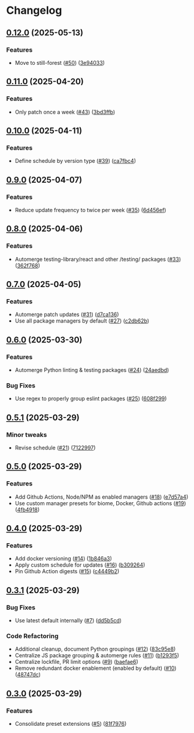 # Changelog

## [0.12.0](https://github.com/still-forest/renovate-config/compare/v0.11.0...v0.12.0) (2025-05-13)


### Features

* Move to still-forest ([#50](https://github.com/still-forest/renovate-config/issues/50)) ([3e94033](https://github.com/still-forest/renovate-config/commit/3e940336dd95e68a67d7e43f2bf705ff1e675685))

## [0.11.0](https://github.com/still-forest/renovate-config/compare/v0.10.0...v0.11.0) (2025-04-20)

### Features

- Only patch once a week ([#43](https://github.com/still-forest/renovate-config/issues/43)) ([3bd3ffb](https://github.com/still-forest/renovate-config/commit/3bd3ffb25ee90515dfa8b6b7a7d9e0a113dc11aa))

## [0.10.0](https://github.com/still-forest/renovate-config/compare/v0.9.0...v0.10.0) (2025-04-11)

### Features

- Define schedule by version type ([#39](https://github.com/still-forest/renovate-config/issues/39)) ([ca7fbc4](https://github.com/still-forest/renovate-config/commit/ca7fbc4262fd40441c3016b8d71de183bd929ae4))

## [0.9.0](https://github.com/still-forest/renovate-config/compare/v0.8.0...v0.9.0) (2025-04-07)

### Features

- Reduce update frequency to twice per week ([#35](https://github.com/still-forest/renovate-config/issues/35)) ([6d456ef](https://github.com/still-forest/renovate-config/commit/6d456efad8e74268c0b20fc506e541e705c4d105))

## [0.8.0](https://github.com/still-forest/renovate-config/compare/v0.7.0...v0.8.0) (2025-04-06)

### Features

- Automerge testing-library/react and other /testing/ packages ([#33](https://github.com/still-forest/renovate-config/issues/33)) ([362f768](https://github.com/still-forest/renovate-config/commit/362f768144a99e57389dd2ffd5ca5a1f4883da02))

## [0.7.0](https://github.com/still-forest/renovate-config/compare/v0.6.0...v0.7.0) (2025-04-05)

### Features

- Automerge patch updates ([#31](https://github.com/still-forest/renovate-config/issues/31)) ([d7ca136](https://github.com/still-forest/renovate-config/commit/d7ca136d7ccc5838edc1a4b2b8cce3d77547c5fb))
- Use all package managers by default ([#27](https://github.com/still-forest/renovate-config/issues/27)) ([c2db62b](https://github.com/still-forest/renovate-config/commit/c2db62b08abcde21ec713ddd01f3895e0ab0d4b9))

## [0.6.0](https://github.com/still-forest/renovate-config/compare/v0.5.1...v0.6.0) (2025-03-30)

### Features

- Automerge Python linting & testing packages ([#24](https://github.com/still-forest/renovate-config/issues/24)) ([24aedbd](https://github.com/still-forest/renovate-config/commit/24aedbddfc4a18b202e50f6fa8ac6a26c47d928e))

### Bug Fixes

- Use regex to properly group eslint packages ([#25](https://github.com/still-forest/renovate-config/issues/25)) ([608f299](https://github.com/still-forest/renovate-config/commit/608f299054ee63af7f4b5cc4f15fbc74a1726161))

## [0.5.1](https://github.com/still-forest/renovate-config/compare/v0.5.0...v0.5.1) (2025-03-29)

### Minor tweaks

- Revise schedule ([#21](https://github.com/still-forest/renovate-config/issues/21)) ([7122997](https://github.com/still-forest/renovate-config/commit/71229975a711cc1ee057a67ff50483d90e243cba))

## [0.5.0](https://github.com/still-forest/renovate-config/compare/v0.4.0...v0.5.0) (2025-03-29)

### Features

- Add Github Actions, Node/NPM as enabled managers ([#18](https://github.com/still-forest/renovate-config/issues/18)) ([e7d57a4](https://github.com/still-forest/renovate-config/commit/e7d57a4c0fd62cef93a2035f0b207f4ab11f162c))
- Use custom manager presets for biome, Docker, Github actions ([#19](https://github.com/still-forest/renovate-config/issues/19)) ([4fb4918](https://github.com/still-forest/renovate-config/commit/4fb49181a9628e69d6cf079e221c15478ac23db8))

## [0.4.0](https://github.com/still-forest/renovate-config/compare/v0.3.1...v0.4.0) (2025-03-29)

### Features

- Add docker versioning ([#14](https://github.com/still-forest/renovate-config/issues/14)) ([1b846a3](https://github.com/still-forest/renovate-config/commit/1b846a3e719e9b1d2b0ad495e903cdc0c30d918f))
- Apply custom schedule for updates ([#16](https://github.com/still-forest/renovate-config/issues/16)) ([b309264](https://github.com/still-forest/renovate-config/commit/b309264ba9e10f76e53355f9ea9a65a9b0fab582))
- Pin Github Action digests ([#15](https://github.com/still-forest/renovate-config/issues/15)) ([c4449b2](https://github.com/still-forest/renovate-config/commit/c4449b2c0ef716e5a211eba5d2925d4d021c037f))

## [0.3.1](https://github.com/still-forest/renovate-config/compare/v0.3.0...v0.3.1) (2025-03-29)

### Bug Fixes

- Use latest default internally ([#7](https://github.com/still-forest/renovate-config/issues/7)) ([dd5b5cd](https://github.com/still-forest/renovate-config/commit/dd5b5cd4087a5f83414ec3c8896ae132a0f06233))

### Code Refactoring

- Additional cleanup, document Python groupings ([#12](https://github.com/still-forest/renovate-config/issues/12)) ([83c95e8](https://github.com/still-forest/renovate-config/commit/83c95e81e43c2270781a850ec3c8477537251ca6))
- Centralize JS package grouping & automerge rules ([#11](https://github.com/still-forest/renovate-config/issues/11)) ([b1293f5](https://github.com/still-forest/renovate-config/commit/b1293f5de9654cea108ecb71183034c096ee79eb))
- Centralize lockfile, PR limit options ([#9](https://github.com/still-forest/renovate-config/issues/9)) ([baefae6](https://github.com/still-forest/renovate-config/commit/baefae6f36de42e9d849c9ceea11d310ed59a361))
- Remove redundant docker enablement (enabled by default) ([#10](https://github.com/still-forest/renovate-config/issues/10)) ([48747dc](https://github.com/still-forest/renovate-config/commit/48747dc40f33953ea9c2a4538e8a6acad441d845))

## [0.3.0](https://github.com/still-forest/renovate-config/compare/0.2.0...v0.3.0) (2025-03-29)

### Features

- Consolidate preset extensions ([#5](https://github.com/still-forest/renovate-config/issues/5)) ([81f7976](https://github.com/still-forest/renovate-config/commit/81f7976527bb6611d868e3a6ee4165a2ce9edfac))
